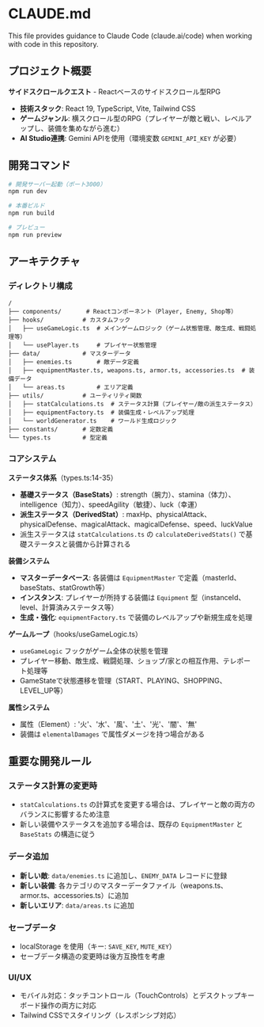 # CLAUDE.md

This file provides guidance to Claude Code (claude.ai/code) when working with code in this repository.

## プロジェクト概要

**サイドスクロールクエスト** - Reactベースのサイドスクロール型RPG

- **技術スタック**: React 19, TypeScript, Vite, Tailwind CSS
- **ゲームジャンル**: 横スクロール型のRPG（プレイヤーが敵と戦い、レベルアップし、装備を集めながら進む）
- **AI Studio連携**: Gemini APIを使用（環境変数 `GEMINI_API_KEY` が必要）

## 開発コマンド

```bash
# 開発サーバー起動（ポート3000）
npm run dev

# 本番ビルド
npm run build

# プレビュー
npm run preview
```

## アーキテクチャ

### ディレクトリ構成

```
/
├── components/       # Reactコンポーネント（Player, Enemy, Shop等）
├── hooks/           # カスタムフック
│   ├── useGameLogic.ts  # メインゲームロジック（ゲーム状態管理、敵生成、戦闘処理等）
│   └── usePlayer.ts     # プレイヤー状態管理
├── data/            # マスターデータ
│   ├── enemies.ts       # 敵データ定義
│   ├── equipmentMaster.ts, weapons.ts, armor.ts, accessories.ts  # 装備データ
│   └── areas.ts         # エリア定義
├── utils/           # ユーティリティ関数
│   ├── statCalculations.ts  # ステータス計算（プレイヤー/敵の派生ステータス）
│   ├── equipmentFactory.ts  # 装備生成・レベルアップ処理
│   └── worldGenerator.ts    # ワールド生成ロジック
├── constants/       # 定数定義
└── types.ts         # 型定義
```

### コアシステム

**ステータス体系**（types.ts:14-35）
- **基礎ステータス（BaseStats）**: strength（腕力）、stamina（体力）、intelligence（知力）、speedAgility（敏捷）、luck（幸運）
- **派生ステータス（DerivedStat）**: maxHp、physicalAttack、physicalDefense、magicalAttack、magicalDefense、speed、luckValue
- 派生ステータスは `statCalculations.ts` の `calculateDerivedStats()` で基礎ステータスと装備から計算される

**装備システム**
- **マスターデータベース**: 各装備は `EquipmentMaster` で定義（masterId、baseStats、statGrowth等）
- **インスタンス**: プレイヤーが所持する装備は `Equipment` 型（instanceId、level、計算済みステータス等）
- **生成・強化**: `equipmentFactory.ts` で装備のレベルアップや新規生成を処理

**ゲームループ**（hooks/useGameLogic.ts）
- `useGameLogic` フックがゲーム全体の状態を管理
- プレイヤー移動、敵生成、戦闘処理、ショップ/家との相互作用、テレポート処理等
- GameStateで状態遷移を管理（START、PLAYING、SHOPPING、LEVEL_UP等）

**属性システム**
- 属性（Element）: '火'、'水'、'風'、'土'、'光'、'闇'、'無'
- 装備は `elementalDamages` で属性ダメージを持つ場合がある

## 重要な開発ルール

### ステータス計算の変更時
- `statCalculations.ts` の計算式を変更する場合は、プレイヤーと敵の両方のバランスに影響するため注意
- 新しい装備やステータスを追加する場合は、既存の `EquipmentMaster` と `BaseStats` の構造に従う

### データ追加
- **新しい敵**: `data/enemies.ts` に追加し、`ENEMY_DATA` レコードに登録
- **新しい装備**: 各カテゴリのマスターデータファイル（weapons.ts、armor.ts、accessories.ts）に追加
- **新しいエリア**: `data/areas.ts` に追加

### セーブデータ
- localStorage を使用（キー: `SAVE_KEY`, `MUTE_KEY`）
- セーブデータ構造の変更時は後方互換性を考慮

### UI/UX
- モバイル対応：タッチコントロール（TouchControls）とデスクトップキーボード操作の両方に対応
- Tailwind CSSでスタイリング（レスポンシブ対応）
